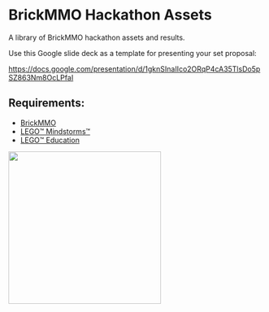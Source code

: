 # BrickMMO Hackathon Assets

A library of BrickMMO hackathon assets and results. 

Use this Google slide deck as a template for presenting your set proposal:

https://docs.google.com/presentation/d/1gknSInaIIco2ORqP4cA35TlsDo5pSZ863Nm8OcLPfaI

## Requirements:

* [BrickMMO](https://brickmmo.com/)
* [LEGO™ Mindstorms™](https://www.lego.com/en-ca/categories/coding-for-kids)
* [LEGO™ Education](https://education.lego.com/en-us/)

<a href="https://brickmmo.com">
<img src="https://brickmmo.com/images/brickmmo-logo-horizontal.jpg" width="300">
</a>
